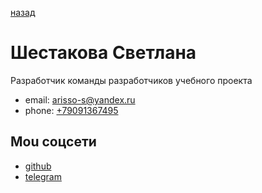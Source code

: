 [назад](../index.md)

# Шестакова Светлана
Разработчик команды разработчиков учебного проекта
* email: [arisso-s@yandex.ru](mailto:arisso-s@yandex.ru)
* phone: [+79091367495](tel:+79091367495)

## Mou соцсети
* [github](https://github.com/arisso0)
* [telegram](https://t.me/arisso0)
